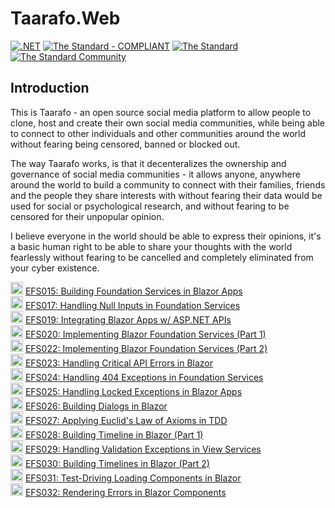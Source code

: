 # Taarafo.Web
[![.NET](https://github.com/hassanhabib/Taarafo.Web/actions/workflows/dotnet.yml/badge.svg)](https://github.com/hassanhabib/Taarafo.Web/actions/workflows/dotnet.yml)
[![The Standard - COMPLIANT](https://img.shields.io/badge/The_Standard-COMPLIANT-2ea44f?style=default)](https://github.com/hassanhabib/The-Standard)
[![The Standard](https://img.shields.io/github/v/release/hassanhabib/The-Standard?filter=2.0.1&style=default&label=Standard%20Version&color=2ea44f)](https://github.com/hassanhabib/The-Standard/tree/2.0.1)
[![The Standard Community](https://img.shields.io/discord/934130100008538142?style=default&color=%237289da&label=The%20Standard%20Community&logo=Discord)](https://discord.gg/vdPZ7hS52X)

## Introduction

This is Taarafo - an open source social media platform to allow people to clone, host and create their own social media communities, while being able to connect to other individuals and other communities around the world without fearing being censored, banned or blocked out.

The way Taarafo works, is that it decenteralizes the ownership and governance of social media communities - it allows anyone, anywhere around the world to build a community to connect with their families, friends and the people they share interests with without fearing their data would be used for social or psychological research, and without fearing to be censored for their unpopular opinion.

I believe everyone in the world should be able to express their opinions, it's a basic human right to be able to share your thoughts with the world fearlessly without fearing to be cancelled and completely eliminated from your cyber existence.

<img width=20 src="https://www.searchmarketingaustralia.com.au/wp-content/uploads/2017/10/original_images_YouTube.png" /> [EFS015: Building Foundation Services in Blazor Apps](https://www.youtube.com/watch?v=fcRPl5IP-rs)
<br>
<img width=20 src="https://www.searchmarketingaustralia.com.au/wp-content/uploads/2017/10/original_images_YouTube.png" /> [EFS017: Handling Null Inputs in Foundation Services](https://www.youtube.com/watch?v=AiBhWjTZ6zU)
<br>
<img width=20 src="https://www.searchmarketingaustralia.com.au/wp-content/uploads/2017/10/original_images_YouTube.png" /> [EFS019: Integrating Blazor Apps w/ ASP.NET APIs](https://www.youtube.com/watch?v=nvtOKmacXKQ)
<br>
<img width=20 src="https://www.searchmarketingaustralia.com.au/wp-content/uploads/2017/10/original_images_YouTube.png" /> [EFS020: Implementing Blazor Foundation Services (Part 1)](https://www.youtube.com/watch?v=tHMZR3EMZJY)
<br>
<img width=20 src="https://www.searchmarketingaustralia.com.au/wp-content/uploads/2017/10/original_images_YouTube.png" /> [EFS022: Implementing Blazor Foundation Services (Part 2)](https://www.youtube.com/watch?v=qvwEWPyk0h8)
<br>
<img width=20 src="https://www.searchmarketingaustralia.com.au/wp-content/uploads/2017/10/original_images_YouTube.png" /> [EFS023: Handling Critical API Errors in Blazor](https://www.youtube.com/watch?v=SNwCAZD1hVo)
<br>
<img width=20 src="https://www.searchmarketingaustralia.com.au/wp-content/uploads/2017/10/original_images_YouTube.png" /> [EFS024: Handling 404 Exceptions in Foundation Services](https://www.youtube.com/watch?v=Cbwxy_TBE4k)
<br>
<img width=20 src="https://www.searchmarketingaustralia.com.au/wp-content/uploads/2017/10/original_images_YouTube.png" /> [EFS025: Handling Locked Exceptions in Blazor Apps](https://www.youtube.com/watch?v=5jNAnFVzIc0)
<br>
<img width=20 src="https://www.searchmarketingaustralia.com.au/wp-content/uploads/2017/10/original_images_YouTube.png" /> [EFS026: Building Dialogs in Blazor](https://www.youtube.com/watch?v=OvOoRiAIxTw)
<br>
<img width=20 src="https://www.searchmarketingaustralia.com.au/wp-content/uploads/2017/10/original_images_YouTube.png" /> [EFS027: Applying Euclid's Law of Axioms in TDD](https://www.youtube.com/watch?v=sOqcMRn-HSc)
<br>
<img width=20 src="https://www.searchmarketingaustralia.com.au/wp-content/uploads/2017/10/original_images_YouTube.png" /> [EFS028: Building Timeline in Blazor (Part 1)](https://www.youtube.com/watch?v=N2Fo_4CqK-4)
<br>
<img width=20 src="https://www.searchmarketingaustralia.com.au/wp-content/uploads/2017/10/original_images_YouTube.png" /> [EFS029: Handling Validation Exceptions in View Services](https://www.youtube.com/watch?v=wHN1bplgsTk)
<br>
<img width=20 src="https://www.searchmarketingaustralia.com.au/wp-content/uploads/2017/10/original_images_YouTube.png" /> [EFS030: Building Timelines in Blazor (Part 2)](https://www.youtube.com/watch?v=gINVrXBMnuA)
<br>
<img width=20 src="https://www.searchmarketingaustralia.com.au/wp-content/uploads/2017/10/original_images_YouTube.png" /> [EFS031: Test-Driving Loading Components in Blazor](https://www.youtube.com/watch?v=YTmkdxDrcRM)
<br>
<img width=20 src="https://www.searchmarketingaustralia.com.au/wp-content/uploads/2017/10/original_images_YouTube.png" /> [EFS032: Rendering Errors in Blazor Components](https://www.youtube.com/watch?v=N6Sy7fiubhI)